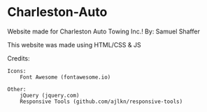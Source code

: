 # Charleston-Auto
Website made for Charleston Auto Towing Inc.!
By: Samuel Shaffer

This website was made using HTML/CSS & JS

Credits:

	Icons:
		Font Awesome (fontawesome.io)

	Other:
		jQuery (jquery.com)
		Responsive Tools (github.com/ajlkn/responsive-tools)
